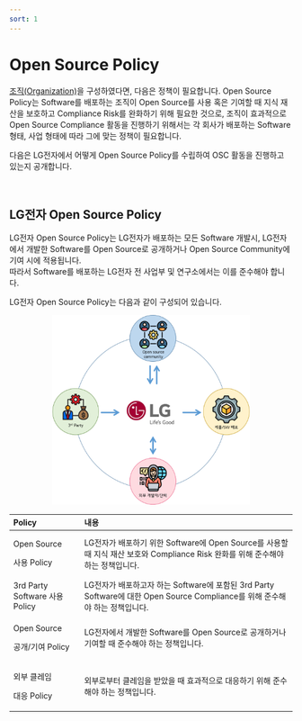 ```yaml
---
sort: 1
---
```


# Open Source Policy

[조직\(Organization\)](../organization/ospo.md)을 구성하였다면, 다음은 정책이 필요합니다. Open Source Policy는 Software를 배포하는 조직이 Open Source를 사용 혹은 기여할 때 지식 재산을 보호하고 Compliance Risk를 완화하기 위해 필요한 것으로, 조직이 효과적으로 Open Source Compliance 활동을 진행하기 위해서는 각 회사가 배포하는 Software 형태, 사업 형태에 따라 그에 맞는 정책이 필요합니다.

다음은 LG전자에서 어떻게 Open Source Policy를 수립하여 OSC 활동을 진행하고 있는지 공개합니다.

<br>

## LG전자 Open Source Policy

LG전자 Open Source Policy는 LG전자가 배포하는 모든 Software 개발시, LG전자에서 개발한 Software를 Open Source로 공개하거나 Open Source Community에 기여 시에 적용됩니다.  
따라서 Software를 배포하는 LG전자 전 사업부 및 연구소에서는 이를 준수해야 합니다.

LG전자 Open Source Policy는 다음과 같이 구성되어 있습니다.

<p align="center"><img src="../assets/docs/policy.png" width="70%" title="Open Source policy"></p>

<table>
  <thead>
    <tr>
      <th style="text-align:left">Policy</th>
      <th style="text-align:left">내용</th>
    </tr>
  </thead>
  <tbody>
    <tr>
      <td style="text-align:left">
        <p>Open Source</p>
        <p>사용 Policy</p>
      </td>
      <td style="text-align:left">LG전자가 배포하기 위한 Software에 Open Source를 사용할 때 지식 재산 보호와 Compliance Risk 완화를 위해 준수해야 하는 정책입니다.</td>
    </tr>
    <tr>
      <td style="text-align:left">3rd Party Software 사용 Policy</td>
      <td style="text-align:left">LG전자가 배포하고자 하는 Software에 포함된 3rd Party Software에 대한 Open Source Compliance를 위해 준수해야 하는 정책입니다.</td>
    </tr>
    <tr>
      <td style="text-align:left">
        <p>Open Source</p>
        <p>공개/기여 Policy</p>
      </td>
      <td style="text-align:left">LG전자에서 개발한 Software를 Open Source로 공개하거나 기여할 때 준수해야 하는 정책입니다.</td>
    </tr>
    <tr>
      <td style="text-align:left">
        <p>외부 클레임</p>
        <p>대응 Policy</p>
      </td>
      <td style="text-align:left">외부로부터 클레임을 받았을 때 효과적으로 대응하기 위해 준수해야 하는 정책입니다.</td>
    </tr>
  </tbody>
</table>

